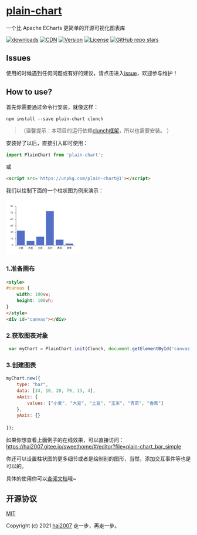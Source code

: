 # [plain-chart](https://clunch-contrib.github.io/chart/)
一个比 Apache ECharts 更简单的开源可视化图表库

<p>
  <a href="https://hai2007.gitee.io/npm-downloads?interval=7&packages=plain-chart"><img src="https://img.shields.io/npm/dm/plain-chart.svg" alt="downloads"></a>
   <a href="https://www.jsdelivr.com/package/npm/plain-chart"><img src="https://data.jsdelivr.com/v1/package/npm/plain-chart/badge" alt="CDN"></a>
  <a href="https://www.npmjs.com/package/plain-chart"><img src="https://img.shields.io/npm/v/plain-chart.svg" alt="Version"></a>
  <a href="https://github.com/clunch-contrib/chart/blob/master/LICENSE"><img src="https://img.shields.io/npm/l/plain-chart.svg" alt="License"></a>
  <a href="https://github.com/clunch-contrib/chart">
        <img alt="GitHub repo stars" src="https://img.shields.io/github/stars/clunch-contrib/chart?style=social">
    </a>
</p>

## Issues
使用的时候遇到任何问题或有好的建议，请点击进入[issue](https://github.com/clunch-contrib/chart/issues)，欢迎参与维护！

## How to use?

首先你需要通过命令行安装，就像这样：

```
npm install --save plain-chart clunch
```

>（温馨提示：本项目的运行依赖[clunch框架](https://hai2007.gitee.io/clunch/)，所以也需要安装。 ）

安装好了以后，直接引入即可使用：

```js
import PlainChart from 'plain-chart';
```

或

```html
<script src='https://unpkg.com/plain-chart@1'></script>
```

我们以绘制下面的一个柱状图为例来演示：

<img src='./docs/image/bar_simple.png' />

### 1.准备画布

```html
<style>
#canvas {
    width: 100vw;
    height: 100vh;
}
</style>
<div id="canvas"></div>
```

### 2.获取图表对象

```js
 var myChart = PlainChart.init(Clunch, document.getElementById('canvas'));
```

### 3.创建图表

```js
myChart.new({
    type: "bar",
    data: [34, 10, 20, 79, 13, 4],
    xAxis: {
        values: ["小麦", "大豆", "土豆", "玉米", "青菜", "香蕉"]
    },
    yAxis: {}

});
```

如果你想查看上面例子的在线效果，可以直接访问： https://hai2007.gitee.io/sweethome/#/editor?file=plain-chart_bar_simple

你还可以设置柱状图的更多细节或者是绘制别的图形，当然，添加交互事件等也是可以的。

具体的使用你可以[查阅文档](https://clunch-contrib.github.io/chart/)哦~

开源协议
---------------------------------------
[MIT](https://github.com/clunch-contrib/chart/blob/master/LICENSE)

Copyright (c) 2021 [hai2007](https://hai2007.gitee.io/sweethome/) 走一步，再走一步。
